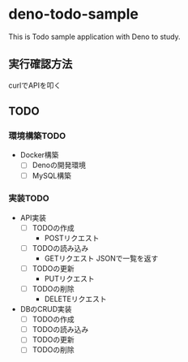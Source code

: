 # deno-todo-sample
This is Todo sample application with Deno to study.

## 実行確認方法

curlでAPIを叩く

## TODO

### 環境構築TODO
* Docker構築
  * [ ] Denoの開発環境
  * [ ] MySQL構築

### 実装TODO
* API実装
  * [ ] TODOの作成
    * POSTリクエスト
  * [ ] TODOの読み込み
    * GETリクエスト JSONで一覧を返す
  * [ ] TODOの更新
    * PUTリクエスト
  * [ ] TODOの削除
    * DELETEリクエスト
* DBのCRUD実装
  * [ ] TODOの作成
  * [ ] TODOの読み込み
  * [ ] TODOの更新
  * [ ] TODOの削除
